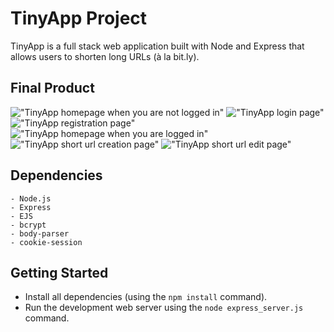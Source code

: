 # TinyApp Project

TinyApp is a full stack web application built with Node and Express that allows users to shorten long URLs (à la bit.ly).

## Final Product

!["TinyApp homepage when you are not logged in"](#)
!["TinyApp login page"](#)
!["TinyApp registration page"](#)
!["TinyApp homepage when you are logged in"](#)
!["TinyApp short url creation page"](#)
!["TinyApp short url edit page"](#)

## Dependencies
```
- Node.js
- Express
- EJS
- bcrypt
- body-parser
- cookie-session
```
## Getting Started

- Install all dependencies (using the `npm install` command).
- Run the development web server using the `node express_server.js` command.